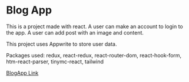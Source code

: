 # Blog App

This is a project made with react. A user can make an account to login to the app. A user can add post with an image and content.

This project uses Appwrite to store user data.

Packages used: redux, react-redux, react-router-dom, react-hook-form, htm-react-parser, tinymc-react, tailwind

[BlogApp Link](https://blog-app-siddharth-roys-projects.vercel.app/)



